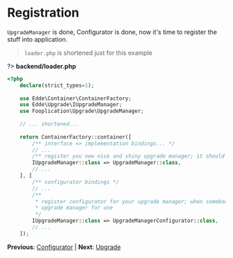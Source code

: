 # Registration

`UpgradeManager` is done, Configurator is done, now it's time to register the stuff into application. 

> `loader.php` is shortened just for this example 

?> **backend/loader.php**

```php
<?php
	declare(strict_types=1);
	
	use Edde\Container\ContainerFactory;
	use Edde\Upgrade\IUpgradeManager;
	use Fooplication\Upgrade\UpgradeManager;
	
	// ... shortened...
	
	return ContainerFactory::container([
		/** interface => implementation bindings... */
		// ... 
		/** register you new nice and shiny upgrade manager; it should be somewhere at the beginning */
		IUpgradeManager::class => UpgradeManager::class,
		// ... 
	], [
		/** configurator bindings */
		// ...
		/**
         * register configurator for your upgrade manager; when somebody touch it, configurator will be executed and prepare
         * upgrade manager for use  
         */
		IUpgradeManager::class => UpgradeManagerConfigurator::class,
		// ...
	]);

```

**Previous**: [Configurator](/examples/upgrades/configurator) | **Next**: [Upgrade](/examples/upgrades/upgrade)
